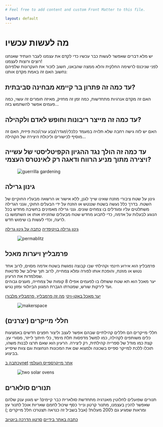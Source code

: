 ```yaml
---
# Feel free to add content and custom Front Matter to this file.

layout: default
---
```

<h1 class="text-5xl font-bold primary-color mb-4">מה לעשות עכשיו</h1>
<div>
  <p class="text-lg mt-4">יש מלא דברים שאפשר לעשות כבר עכשיו כדי לקדם את עצמנו לעבר העתיד שאנחנו רוצים ורוצות לעצמנו! <br> לפני שניכנס לרשימה החלקית והלא ממצה שהבאנו, חשוב לזכור את העקרונות שלפיהם נחשוב האם זה באמת מקדם אותנו:</p>
  <div class="flex flex-col md:flex-row gap-5 my-4">
    <div class="card bg-primary card-bordered w-full">
      <div class="card-body">
        <h2 class="card-title">עד כמה זה פתרון בר קיימא מבחינה סביבתית?</h2> 
        <p>האם זה מקדם אנרגיות מתחדשות, כמה זמן זה מחזיק, מאיזה חומרים זה עשוי, כמה פעמים אפשר להשתמש בזה...</p>
      </div>
    </div> 
    <div class="card">
      <div class="card-body bg-primary card-bordered w-full">
        <h2 class="card-title">עד כמה זה מייצר ריבונות וחופש לאדם ולקהילה?</h2> 
        <p>האם יש לזה גישה רחבה שלא תלויה במעמד כלכלי\מגדר\צבע עור\נכות פיזית, האם זה מוסיף לכישורים וליכולת היצירה של הקהילה...</p>
      </div>
    </div> 
    <div class="card">
      <div class="card-body bg-primary card-bordered w-full">
        <h2 class="card-title">עד כמה זה הולך נגד ההגיון הקפיטליסטי של עשייה ויצירה מתוך מניע הרווח ודאגה רק לאינטרס העצמי?</h2> 
        <p></p>
      </div>
    </div> 
  </div>
</div>


<div class="flex flex-col gap-y-5">
  <div class="card lg:card-side alternating-card">
    <figure>
      <img src="/images/guerrilla-gardening.webp" alt="guerrilla gardening" class="w-24r">
    </figure> 
    <div class="card-body">
      <h2 class="card-title">גינון גרילה</h2> 
      <p>גינון על שטח ציבורי מוזנח שאינו שייך לגנן, ללא אישור או הרשאה מבעליו החוקיים של השטח. בדרך כלל נעשה בשטח שננטש או הוזנח על ידי הבעלים החוקי, וגנני הגרילה משתלטים עליו ומגדלים בו צמחים שונים. גנני גרילה מאמינים בחשיבה מחדש בכל הנוגע לבעלות על אדמה, כדי לתבוע מחדש שטח מבעלים שהזניחו אותו או השתמשו בו לרעה, וכדי לעשות בו שימוש חדש.</p> 
      <div class="card-actions">
          <a href="https://he.wikipedia.org/wiki/%D7%92%D7%99%D7%A0%D7%95%D7%9F_%D7%92%D7%A8%D7%99%D7%9C%D7%94" class="btn btn-ghost ext-link">גינון גרילה בויקיפדיה</a>
          <a href="https://www.alllies.org/blog/archives/14823#.YeK0-IRByV4" class="btn btn-ghost ext-link">כתבה על גינון גרילה</a>
      </div>
    </div>
  </div> 
  <div class="card lg:card-side alternating-card">
    <figure>
      <img src="/images/permablitz.webp" alt="permablitz" class="w-24r">
    </figure> 
    <div class="card-body">
      <h2 class="card-title">פרמבליץ ויערות מאכל</h2> 
      <p>פרמבליץ הוא אירוע חינמי וקהילתי שבו קבוצה נפגשת בשטח אדמה מסוים, לרוב אחד נטוש או מוזנח, והופכת אותו לפורה ומלא צמחייה, לרוב תוך שילוב של סדנאות שמלמדות את הרעיון.<br>יער מאכל הוא תא שטח ששתלו בו לפעמים אפילו 8 קומות של צמחייה, מעצים גבוהים ועד לירקות שורש, שמטרתו הגברת המגוון הביולוגי ומזון נגיש.</p> 
      <div class="card-actions">
          <a href="https://ecowiki.org.il/wiki/%D7%99%D7%A2%D7%A8_%D7%9E%D7%90%D7%9B%D7%9C" class="btn btn-ghost ext-link">יער מאכל באקו-ויקי</a>
          <a href="https://www.permablitz.net/about-permablitz/what-is-a-permablitz/" class="btn btn-ghost ext-link">מה זה פרמבליץ, פרמבליץ מלבורן</a>
      </div>
    </div>
  </div> 
  <div class="card lg:card-side alternating-card">
    <figure>
      <img src="/images/makerspace.webp" alt="makerspace" class="w-24r">
    </figure> 
    <div class="card-body">
      <h2 class="card-title">חללי מייקרים (יצרנים)</h2> 
      <p>חללי מייקרים הם חללים קהילתיים שבהם אפשר לעצב וליצור חפצים חדשים באמצעות כלים משותפים לקהילה, כמו למשל מדפסות תלת מימד, כלי חיתוך לייזר, מסורי עץ. קצת כמו מודל של ספרייה קהילתית, רק ליצירה. הרעיון הוא שאם תרצו לבנות משהו, תוכלו ללכת למייקר ספייס בשכונה ולמצוא שם את המכונות הנחוצות וגם צוות שיסייע בביצוע.</p> 
      <div class="card-actions">
        <a href="https://xnet.ynet.co.il/articles/0,7340,L-5726184,00.html" class="btn btn-ghost ext-link">כתבה בynet</a>
          <a href="https://www.makerspaces.com/what-is-a-makerspace/" class="btn btn-ghost ext-link">אתר מייקרספייס העולמי</a>
      </div>
    </div>
  </div>
  <div class="card lg:card-side alternating-card">
    <figure>
      <img src="/images/solar-oven.webp" alt="two solar ovens" class="w-24r">
    </figure> 
    <div class="card-body">
      <h2 class="card-title">תנורים סולארים</h2> 
      <p>תנורים שפועלים לחלוטין מאנרגיה מתחדשת סולארית כבר קיימים! יש מגוון ענק שלהם שאפשר להכין בעצמנו, מתנור קרטון ונייר כסף שיכול לחמם שאריות אוכל לתנור עץ ומראות שמגיע גם ל200 מעלות! (אבל בשביל זה כנראה תצטרכו חלל מייקרים ;)</p> 
      <div class="card-actions">
        <a href="https://www.bayadaim.org.il/2012/06/%D7%91%D7%99%D7%A9%D7%95%D7%9C-%D7%91%D7%90%D7%95%D7%A8-%D7%A9%D7%9E%D7%A9-%D7%AA%D7%A0%D7%95%D7%A8%D7%99%D7%9D-%D7%A1%D7%95%D7%9C%D7%90%D7%A8%D7%99%D7%99%D7%9D/" class="btn btn-ghost ext-link">כתבה באתר בידיים</a>
          <a href="https://www.youtube.com/watch?v=mzoL-Rjjg6A" class="btn btn-ghost ext-link">סרטון הדרכה ביוטיוב</a>
      </div>
    </div>
  </div>
</div>
